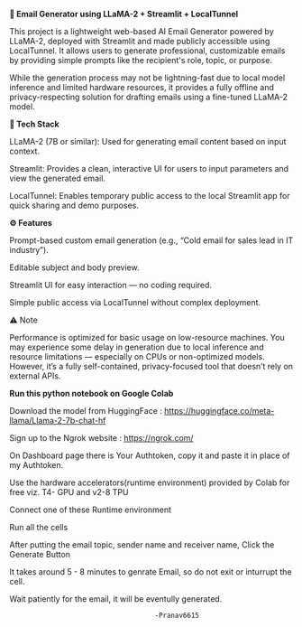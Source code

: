**📧 Email Generator using LLaMA-2 + Streamlit + LocalTunnel**

This project is a lightweight web-based AI Email Generator powered by LLaMA-2, deployed with Streamlit and made publicly accessible using LocalTunnel. It allows users to generate professional, customizable emails by providing simple prompts like the recipient's role, topic, or purpose.

While the generation process may not be lightning-fast due to local model inference and limited hardware resources, it provides a fully offline and privacy-respecting solution for drafting emails using a fine-tuned LLaMA-2 model.

**🔧 Tech Stack**

LLaMA-2 (7B or similar): Used for generating email content based on input context.

Streamlit: Provides a clean, interactive UI for users to input parameters and view the generated email.

LocalTunnel: Enables temporary public access to the local Streamlit app for quick sharing and demo purposes.

**⚙️ Features**

Prompt-based custom email generation (e.g., “Cold email for sales lead in IT industry”).

Editable subject and body preview.

Streamlit UI for easy interaction — no coding required.

Simple public access via LocalTunnel without complex deployment.

⚠️ Note

Performance is optimized for basic usage on low-resource machines. You may experience some delay in generation due to local inference and resource limitations — especially on CPUs or non-optimized models. However, it’s a fully self-contained, privacy-focused tool that doesn’t rely on external APIs.


**Run this python notebook on Google Colab**

Download the model from HuggingFace : https://huggingface.co/meta-llama/Llama-2-7b-chat-hf 

Sign up to the Ngrok website : https://ngrok.com/

On Dashboard page there is Your Authtoken, copy it and paste it in place of my Authtoken.

Use the hardware accelerators(runtime environment) provided by Colab for free viz. T4- GPU and v2-8 TPU 

Connect one of these Runtime environment

Run all the cells 

After putting the email topic, sender name and receiver name, Click the Generate Button

It takes around 5 - 8 minutes to genrate Email, so do not exit or inturrupt the cell.

Wait patiently for the email, it will be eventully generated. 

										-Pranav6615
